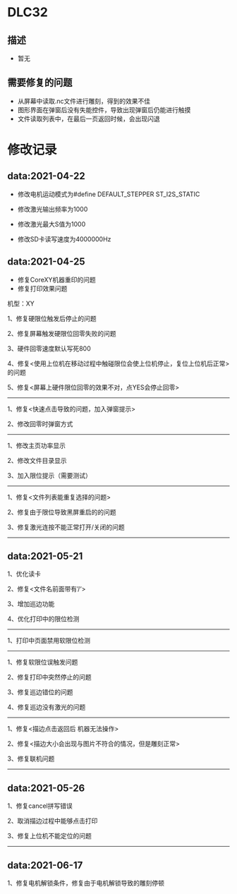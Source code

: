 # DLC32

## 描述

- 暂无

## 需要修复的问题

- 从屏幕中读取.nc文件进行雕刻，得到的效果不佳
- 图形界面在弹窗后没有失能控件，导致出现弹窗后仍能进行触摸
- 文件读取列表中，在最后一页返回时候，会出现闪退

## 

# 修改记录

## data:2021-04-22

- 修改电机运动模式为\#define DEFAULT_STEPPER ST_I2S_STATIC

- 修改激光输出频率为1000
- 修改激光最大S值为1000
- 修改SD卡读写速度为4000000Hz



## data:2021-04-25

- 修复CoreXY机器重印的问题
- 修复打印效果问题

机型：XY

1、修复硬限位触发后停止的问题

2、修复屏幕触发硬限位回零失败的问题

3、硬件回零速度默认写死800

4、修复<使用上位机在移动过程中触碰限位会使上位机停止，复位上位机后正常>的问题

5、修复<屏幕上硬件限位回零的效果不对，点YES会停止回零>

------------------------------------------------------------------------------------------------------------------

1、修复<快速点击导致的问题，加入弹窗提示>

2、修改回零时弹窗方式

---------------------------

1、修改主页功率显示

2、修改文件目录显示

3、加入限位提示（需要测试）

------------------

1、修复<文件列表能重复选择的问题>

2、修复由于限位导致黑屏重启的的问题

3、修复激光连按不能正常打开/关闭的问题

-------

## data:2021-05-21

1、优化读卡

2、修复<文件名前面带有’/‘>

3、增加巡边功能

4、优化打印中的限位检测

-----

1、打印中页面禁用软限位检测

----

1、修复软限位误触发问题

2、修复打印中突然停止的问题

3、修复巡边错位的问题

4、修复巡边没有激光的问题

----

1、修复<描边点击返回后  机器无法操作>

2、修复<描边大小会出现与图片不符合的情况，但是雕刻正常>

3、修复联机问题



-------

## data:2021-05-26

1、修复cancel拼写错误

2、取消描边过程中能够点击打印

3、修复上位机不能定位的问题



-------

## data:2021-06-17

1、修复电机解锁条件，修复由于电机解锁导致的雕刻停顿

